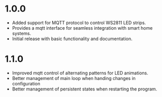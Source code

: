 # 1.0.0
- Added support for MQTT protocol to control WS2811 LED strips.
- Provides a mqtt interface for seamless integration with smart home systems.
- Initial release with basic functionality and documentation.

# 1.1.0
- Improved mqtt control of alternating patterns for LED animations.
- Better management of main loop when handing changes in configuration
- Better management of persistent states when restarting the program.